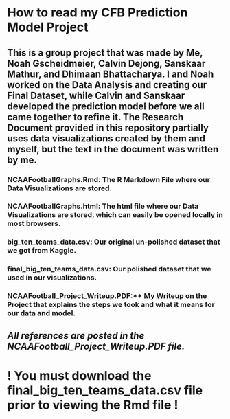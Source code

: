 # How to read my CFB Prediction Model Project

## This is a group project that was made by Me, Noah Gscheidmeier, Calvin Dejong, Sanskaar Mathur, and Dhimaan Bhattacharya. I and Noah worked on the Data Analysis and creating our Final Dataset, while Calvin and Sanskaar developed the prediction model before we all came together to refine it. The Research Document provided in this repository partially uses data visualizations created by them and myself, but the text in the document was written by me.

### **NCAAFootballGraphs.Rmd:** The R Markdown File where our Data Visualizations are stored.

### **NCAAFootballGraphs.html:** The html file where our Data Visualizations are stored, which can easily be opened locally in most browsers.

### **big_ten_teams_data.csv:** Our original un-polished dataset that we got from Kaggle.

### **final_big_ten_teams_data.csv:** Our polished dataset that we used in our visualizations.

### NCAAFootball_Project_Writeup.PDF:** My Writeup on the Project that explains the steps we took and what it means for our data and model.

## *All references are posted in the NCAAFootball_Project_Writeup.PDF file.* 

# **! You must download the final_big_ten_teams_data.csv file prior to viewing the Rmd file !**
